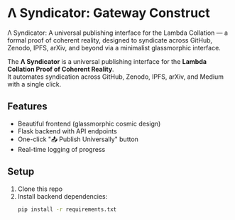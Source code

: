 # Λ Syndicator: Gateway Construct
Λ Syndicator: A universal publishing interface for the Lambda Collation — a formal proof of coherent reality, designed to syndicate across GitHub, Zenodo, IPFS, arXiv, and beyond via a minimalist glassmorphic interface.

The **Λ Syndicator** is a universal publishing interface for the **Lambda Collation Proof of Coherent Reality**.  
It automates syndication across GitHub, Zenodo, IPFS, arXiv, and Medium with a single click.

## Features
- Beautiful frontend (glassmorphic cosmic design)
- Flask backend with API endpoints
- One-click "📤 Publish Universally" button
- Real-time logging of progress

## Setup
1. Clone this repo
2. Install backend dependencies:
   ```bash
   pip install -r requirements.txt
